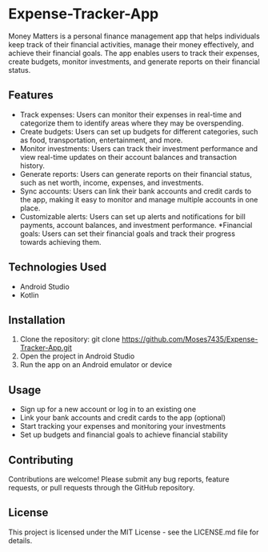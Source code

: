 # Expense-Tracker-App
Money Matters is a personal finance management app that helps individuals keep track of their financial activities, manage their money effectively, and achieve their financial goals. The app enables users to track their expenses, create budgets, monitor investments, and generate reports on their financial status.

## Features
* Track expenses: Users can monitor their expenses in real-time and categorize them to identify areas where they may be overspending.
* Create budgets: Users can set up budgets for different categories, such as food, transportation, entertainment, and more.
* Monitor investments: Users can track their investment performance and view real-time updates on their account balances and transaction history.
* Generate reports: Users can generate reports on their financial status, such as net worth, income, expenses, and investments.
* Sync accounts: Users can link their bank accounts and credit cards to the app, making it easy to monitor and manage multiple accounts in one place.
* Customizable alerts: Users can set up alerts and notifications for bill payments, account balances, and investment performance.
 *Financial goals: Users can set their financial goals and track their progress towards achieving them.
## Technologies Used
* Android Studio
* Kotlin
## Installation
1. Clone the repository: git clone https://github.com/Moses7435/Expense-Tracker-App.git
2. Open the project in Android Studio
3. Run the app on an Android emulator or device
## Usage
* Sign up for a new account or log in to an existing one
* Link your bank accounts and credit cards to the app (optional)
* Start tracking your expenses and monitoring your investments
* Set up budgets and financial goals to achieve financial stability
## Contributing
Contributions are welcome! Please submit any bug reports, feature requests, or pull requests through the GitHub repository.

## License
This project is licensed under the MIT License - see the LICENSE.md file for details.
